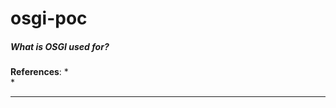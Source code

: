 # osgi-poc

##### What is OSGI used for?

**References**:
*   
*   
  

------------------------------------------------------------



